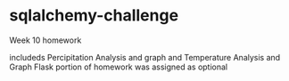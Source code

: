 # sqlalchemy-challenge
Week 10 homework

includeds Percipitation Analysis and graph and Temperature Analysis and Graph
Flask portion of homework was assigned as optional

